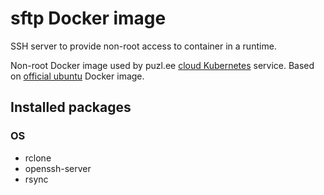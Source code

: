 # sftp Docker image

SSH server to provide non-root access to container in a runtime.

Non-root Docker image used by puzl.ee [cloud Kubernetes](https://puzl.ee) service. Based on [official ubuntu](https://hub.docker.com/_/ubuntu) Docker image.

## Installed packages
### OS
- rclone
- openssh-server
- rsync




